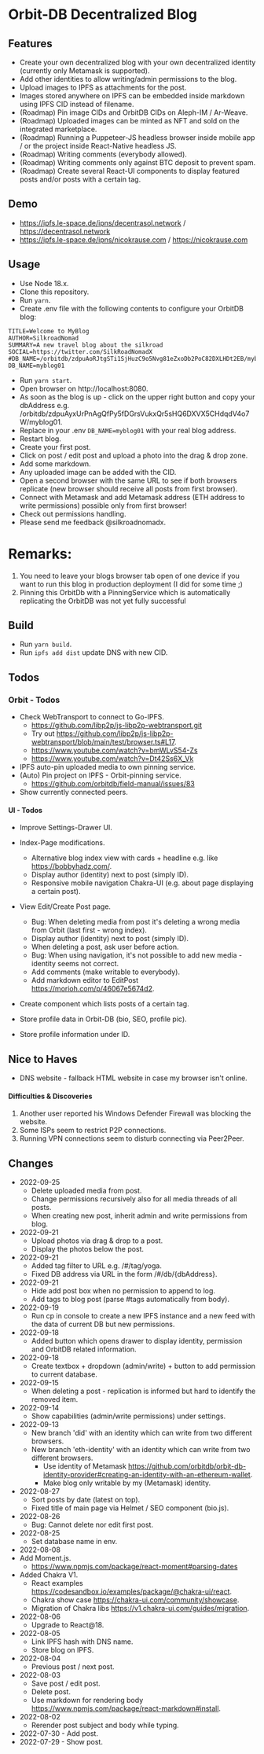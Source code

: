 # Orbit-DB Decentralized Blog
## Features
- Create your own decentralized blog with your own decentralized identity (currently only Metamask is supported).
- Add other identities to allow writing/admin permissions to the blog.
- Upload images to IPFS as attachments for the post.
- Images stored anywhere on IPFS can be embedded inside markdown using IPFS CID instead of filename.
- (Roadmap) Pin image CIDs and OrbitDB CIDs on Aleph-IM / Ar-Weave.
- (Roadmap) Uploaded images can be minted as NFT and sold on the integrated marketplace.
- (Roadmap) Running a Puppeteer-JS headless browser inside mobile app / or the project inside React-Native headless JS.
- (Roadmap) Writing comments (everybody allowed).
- (Roadmap) Writing comments only against BTC deposit to prevent spam.
- (Roadmap) Create several React-UI components to display featured posts and/or posts with a certain tag.

## Demo
- https://ipfs.le-space.de/ipns/decentrasol.network / https://decentrasol.network 
- https://ipfs.le-space.de/ipns/nicokrause.com  / https://nicokrause.com

## Usage
- Use Node 18.x.
- Clone this repository.
- Run ``yarn``.
- Create .env file with the following contents to configure your OrbitDB blog:
```
TITLE=Welcome to MyBlog
AUTHOR=SilkroadNomad
SUMMARY=A new travel blog about the silkroad
SOCIAL=https://twitter.com/SilkRoadNomadX
#DB_NAME=/orbitdb/zdpuAoRJtgSTi1SjHuzC9o5Nvg81eZxoDb2PoC82DXLHDt2EB/myblog01
DB_NAME=myblog01
```
- Run ``yarn start``.
- Open browser on http://localhost:8080.
- As soon as the blog is up - click on the upper right button and copy your dbAddress e.g. /orbitdb/zdpuAyxUrPnAgQfPy5fDGrsVukxQr5sHQ6DXVX5CHdqdV4o7W/myblog01.
- Replace in your .env ```DB_NAME=myblog01``` with your real blog address.
- Restart blog.
- Create your first post.
- Click on post / edit post and upload a photo into the drag & drop zone.
- Add some markdown.
- Any uploaded image can be added with the CID.
- Open a second browser with the same URL to see if both browsers replicate (new browser should receive all posts from first browser).
- Connect with Metamask and add Metamask address (ETH address to write permissions) possible only from first browser!
- Check out permissions handling.
- Please send me feedback @silkroadnomadx.

# Remarks:
1. You need to leave your blogs browser tab open of one device if you want to run this blog in production deployment (I did for some time ;)
2. Pinning this OrbitDb with a PinningService which is automatically replicating the OrbitDB was not yet fully successful

## Build 
- Run ``yarn build``.
- Run ``ipfs add dist`` update DNS with new CID.

## Todos
### Orbit - Todos
- Check WebTransport to connect to Go-IPFS.
    - https://github.com/libp2p/js-libp2p-webtransport.git
    - Try out https://github.com/libp2p/js-libp2p-webtransport/blob/main/test/browser.ts#L17.
    - https://www.youtube.com/watch?v=bmWLvS54-Zs
    - https://www.youtube.com/watch?v=Dt42Ss6X_Vk
- IPFS auto-pin uploaded media to own pinning service.
- (Auto) Pin project on IPFS - Orbit-pinning service.
    - https://github.com/orbitdb/field-manual/issues/83
- Show currently connected peers.

#### UI - Todos
- Improve Settings-Drawer UI.
- Index-Page modifications.
    - Alternative blog index view with cards + headline e.g. like https://bobbyhadz.com/.
    - Display author (identity) next to post (simply ID).
    - Responsive mobile navigation Chakra-UI (e.g. about page displaying a certain post).
- View Edit/Create Post page.
    - Bug: When deleting media from post it's deleting a wrong media from Orbit (last first - wrong index).
    - Display author (identity) next to post (simply ID).
    - When deleting a post, ask user before action.
    - Bug: When using navigation, it's not possible to add new media - identity seems not correct.
    - Add comments (make writable to everybody).
    - Add markdown editor to EditPost https://morioh.com/p/46067e5674d2.

- Create component which lists posts of a certain tag.
- Store profile data in Orbit-DB (bio, SEO, profile pic).
- Store profile information under ID.

## Nice to Haves
- DNS website - fallback HTML website in case my browser isn't online.

#### Difficulties & Discoveries
1. Another user reported his Windows Defender Firewall was blocking the website.
2. Some ISPs seem to restrict P2P connections.
3. Running VPN connections seem to disturb connecting via Peer2Peer.

## Changes
- 2022-09-25
    - Delete uploaded media from post.
    - Change permissions recursively also for all media threads of all posts.
    - When creating new post, inherit admin and write permissions from blog.
- 2022-09-21
    - Upload photos via drag & drop to a post.
    - Display the photos below the post.
- 2022-09-21
    - Added tag filter to URL e.g. /#/tag/yoga.
    - Fixed DB address via URL in the form /#/db/{dbAddress}.
- 2022-09-21
    - Hide add post box when no permission to append to log.
    - Add tags to blog post (parse #tags automatically from body).
- 2022-09-19
    - Run cp in console to create a new IPFS instance and a new feed with the data of current DB but new permissions.
- 2022-09-18
    - Added button which opens drawer to display identity, permission and OrbitDB related information.
- 2022-09-18
    - Create textbox + dropdown (admin/write) + button to add permission to current database.
- 2022-09-15
   - When deleting a post - replication is informed but hard to identify the removed item.
- 2022-09-14
    - Show capabilities (admin/write permissions) under settings.
- 2022-09-13
    - New branch 'did' with an identity which can write from two different browsers.
    - New branch 'eth-identity' with an identity which can write from two different browsers.
        - Use identity of Metamask https://github.com/orbitdb/orbit-db-identity-provider#creating-an-identity-with-an-ethereum-wallet.
        - Make blog only writable by my (Metamask) identity.
- 2022-08-27
    - Sort posts by date (latest on top).
    - Fixed title of main page via Helmet / SEO component (bio.js).
- 2022-08-26
    - Bug: Cannot delete nor edit first post.
- 2022-08-25 
    - Set database name in env.
- 2022-08-08
- Add Moment.js.
    - https://www.npmjs.com/package/react-moment#parsing-dates
- Added Chakra V1.
    - React examples https://codesandbox.io/examples/package/@chakra-ui/react.
    - Chakra show case https://chakra-ui.com/community/showcase.
    - Migration of Chakra libs https://v1.chakra-ui.com/guides/migration.
- 2022-08-06
    - Upgrade to React@18.
- 2022-08-05
    - Link IPFS hash with DNS name.
    - Store blog on IPFS.
- 2022-08-04
    - Previous post / next post.
- 2022-08-03
    - Save post / edit post.
    - Delete post.
    - Use markdown for rendering body https://www.npmjs.com/package/react-markdown#install.
- 2022-08-02 
    - Rerender post subject and body while typing.
- 2022-07-30 - Add post.
- 2022-07-29 - Show post.
